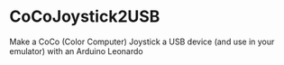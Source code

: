 # CoCoJoystick2USB
Make a CoCo (Color Computer) Joystick a USB device (and use in your emulator) with an Arduino Leonardo
